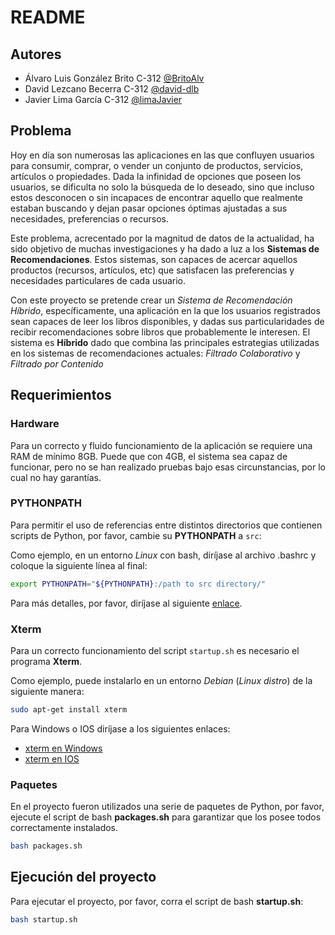 # README

## Autores

- Álvaro Luis González Brito C-312 [@BritoAlv](https://github.com/BritoAlv)
- David Lezcano Becerra C-312 [@david-dlb](https://github.com/david-dlb)
- Javier Lima García C-312 [@limaJavier](https://github.com/limaJavier)

## Problema

Hoy en día son numerosas las aplicaciones en las que confluyen usuarios para consumir, comprar, o vender un conjunto de productos, servicios, artículos o propiedades. Dada la infinidad de opciones que poseen los usuarios, se dificulta no solo la búsqueda de lo deseado, sino que incluso estos desconocen o sin incapaces de encontrar aquello que realmente estaban buscando y dejan pasar opciones óptimas ajustadas a sus necesidades, preferencias o recursos.

Este problema, acrecentado por la magnitud de datos de la actualidad, ha sido objetivo de muchas investigaciones y ha dado a luz a los **Sistemas de Recomendaciones**. Estos sistemas, son capaces de acercar aquellos productos (recursos, artículos, etc) que satisfacen las preferencias y necesidades particulares de cada usuario.

Con este proyecto se pretende crear un *Sistema de Recomendación Híbrido*, específicamente, una aplicación en la que los usuarios registrados sean capaces de leer los libros disponibles, y dadas sus particularidades de recibir recomendaciones sobre libros que probablemente le interesen. El sistema es **Híbrido** dado que combina las principales estrategias utilizadas en los sistemas de recomendaciones actuales: *Filtrado Colaborativo* y *Filtrado por Contenido*

## Requerimientos

### Hardware

Para un correcto y fluido funcionamiento de la aplicación se requiere una RAM de mínimo 8GB. Puede que con 4GB, el sistema sea capaz de funcionar, pero no se han realizado pruebas bajo esas circunstancias, por lo cual no hay garantías.

### PYTHONPATH

Para permitir el uso de referencias entre distintos directorios que contienen scripts de Python, por favor, cambie su **PYTHONPATH** a `src`:

Como ejemplo, en un entorno *Linux* con bash, diríjase al archivo .bashrc y coloque la siguiente línea al final:

```bash
export PYTHONPATH="${PYTHONPATH}:/path to src directory/"
```

Para más detalles, por favor, diríjase al siguiente [enlace](https://www.geeksforgeeks.org/python-import-module-from-different-directory/).


### Xterm

Para un correcto funcionamiento del script `startup.sh` es necesario el programa **Xterm**.

Como ejemplo, puede instalarlo en un entorno *Debian* (*Linux distro*) de la siguiente manera:

```bash
sudo apt-get install xterm
```

Para Windows o IOS diríjase a los siguientes enlaces: 
- [xterm en Windows](https://stackoverflow.com/questions/4199594/xterm-on-windows) 
- [xterm en IOS](https://apps.apple.com/us/app/xterminal-ssh-terminal-shell/id1544728400)

### Paquetes

En el proyecto fueron utilizados una serie de paquetes de Python, por favor, ejecute el script de bash **packages.sh** para garantizar que los posee todos correctamente instalados.

```bash
bash packages.sh
```

## Ejecución del proyecto

Para ejecutar el proyecto, por favor, corra el script de bash **startup.sh**:

```bash
bash startup.sh
```
